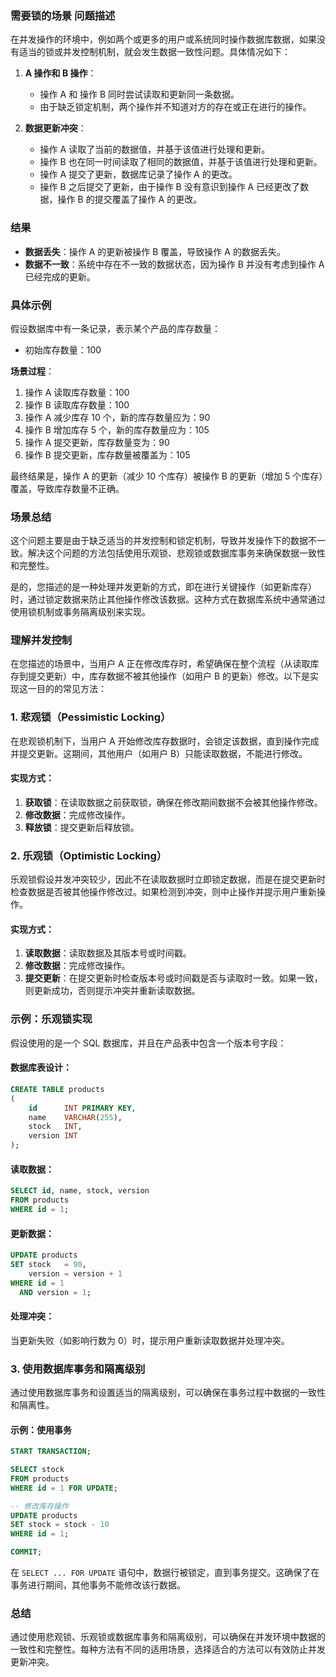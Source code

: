### 需要锁的场景 问题描述

在并发操作的环境中，例如两个或更多的用户或系统同时操作数据库数据，如果没有适当的锁或并发控制机制，就会发生数据一致性问题。具体情况如下：

1. **A 操作和 B 操作**：
    - 操作 A 和 操作 B 同时尝试读取和更新同一条数据。
    - 由于缺乏锁定机制，两个操作并不知道对方的存在或正在进行的操作。

2. **数据更新冲突**：
    - 操作 A 读取了当前的数据值，并基于该值进行处理和更新。
    - 操作 B 也在同一时间读取了相同的数据值，并基于该值进行处理和更新。
    - 操作 A 提交了更新，数据库记录了操作 A 的更改。
    - 操作 B 之后提交了更新，由于操作 B 没有意识到操作 A 已经更改了数据，操作 B 的提交覆盖了操作 A 的更改。

### 结果

- **数据丢失**：操作 A 的更新被操作 B 覆盖，导致操作 A 的数据丢失。
- **数据不一致**：系统中存在不一致的数据状态，因为操作 B 并没有考虑到操作 A 已经完成的更新。

### 具体示例

假设数据库中有一条记录，表示某个产品的库存数量：

- 初始库存数量：100

**场景过程**：

1. 操作 A 读取库存数量：100
2. 操作 B 读取库存数量：100
3. 操作 A 减少库存 10 个，新的库存数量应为：90
4. 操作 B 增加库存 5 个，新的库存数量应为：105
5. 操作 A 提交更新，库存数量变为：90
6. 操作 B 提交更新，库存数量被覆盖为：105

最终结果是，操作 A 的更新（减少 10 个库存）被操作 B 的更新（增加 5 个库存）覆盖，导致库存数量不正确。

### 场景总结

这个问题主要是由于缺乏适当的并发控制和锁定机制，导致并发操作下的数据不一致。解决这个问题的方法包括使用乐观锁、悲观锁或数据库事务来确保数据一致性和完整性。

是的，您描述的是一种处理并发更新的方式，即在进行关键操作（如更新库存）时，通过锁定数据来防止其他操作修改该数据。这种方式在数据库系统中通常通过使用锁机制或事务隔离级别来实现。

### 理解并发控制

在您描述的场景中，当用户 A 正在修改库存时，希望确保在整个流程（从读取库存到提交更新）中，库存数据不被其他操作（如用户 B
的更新）修改。以下是实现这一目的的常见方法：

### 1. 悲观锁（Pessimistic Locking）

在悲观锁机制下，当用户 A 开始修改库存数据时，会锁定该数据，直到操作完成并提交更新。这期间，其他用户（如用户 B）只能读取数据，不能进行修改。

#### 实现方式：

1. **获取锁**：在读取数据之前获取锁，确保在修改期间数据不会被其他操作修改。
2. **修改数据**：完成修改操作。
3. **释放锁**：提交更新后释放锁。

### 2. 乐观锁（Optimistic Locking）

乐观锁假设并发冲突较少，因此不在读取数据时立即锁定数据，而是在提交更新时检查数据是否被其他操作修改过。如果检测到冲突，则中止操作并提示用户重新操作。

#### 实现方式：

1. **读取数据**：读取数据及其版本号或时间戳。
2. **修改数据**：完成修改操作。
3. **提交更新**：在提交更新时检查版本号或时间戳是否与读取时一致。如果一致，则更新成功，否则提示冲突并重新读取数据。

### 示例：乐观锁实现

假设使用的是一个 SQL 数据库，并且在产品表中包含一个版本号字段：

#### 数据库表设计：

```sql
CREATE TABLE products
(
    id      INT PRIMARY KEY,
    name    VARCHAR(255),
    stock   INT,
    version INT
);
```

#### 读取数据：

```sql
SELECT id, name, stock, version
FROM products
WHERE id = 1;
```

#### 更新数据：

```sql
UPDATE products
SET stock   = 90,
    version = version + 1
WHERE id = 1
  AND version = 1;
```

#### 处理冲突：

当更新失败（如影响行数为 0）时，提示用户重新读取数据并处理冲突。

### 3. 使用数据库事务和隔离级别

通过使用数据库事务和设置适当的隔离级别，可以确保在事务过程中数据的一致性和隔离性。

#### 示例：使用事务

```sql
START TRANSACTION;

SELECT stock
FROM products
WHERE id = 1 FOR UPDATE;

-- 修改库存操作
UPDATE products
SET stock = stock - 10
WHERE id = 1;

COMMIT;
```

在 `SELECT ... FOR UPDATE` 语句中，数据行被锁定，直到事务提交。这确保了在事务进行期间，其他事务不能修改该行数据。

### 总结

通过使用悲观锁、乐观锁或数据库事务和隔离级别，可以确保在并发环境中数据的一致性和完整性。每种方法有不同的适用场景，选择适合的方法可以有效防止并发更新冲突。

